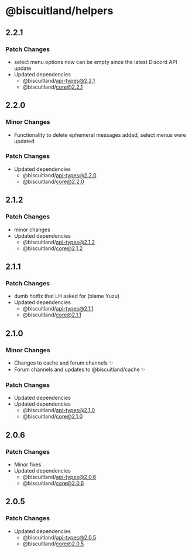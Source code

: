 # @biscuitland/helpers

## 2.2.1

### Patch Changes

- select menu options now can be empty since the latest Discord API update
- Updated dependencies
  - @biscuitland/api-types@2.2.1
  - @biscuitland/core@2.2.1

## 2.2.0

### Minor Changes

- Functionality to delete ephemeral messages added, select menus were updated

### Patch Changes

- Updated dependencies
  - @biscuitland/api-types@2.2.0
  - @biscuitland/core@2.2.0

## 2.1.2

### Patch Changes

- minor changes
- Updated dependencies
  - @biscuitland/api-types@2.1.2
  - @biscuitland/core@2.1.2

## 2.1.1

### Patch Changes

- dumb hotfix that LH asked for (blame Yuzu)
- Updated dependencies
  - @biscuitland/api-types@2.1.1
  - @biscuitland/core@2.1.1

## 2.1.0

### Minor Changes

- Changes to cache and forum channels ✨
- Forum channels and updates to @biscuitland/cache ✨

### Patch Changes

- Updated dependencies
- Updated dependencies
  - @biscuitland/api-types@2.1.0
  - @biscuitland/core@2.1.0

## 2.0.6

### Patch Changes

- Minor fixes
- Updated dependencies
  - @biscuitland/api-types@2.0.6
  - @biscuitland/core@2.0.6

## 2.0.5

### Patch Changes

- Updated dependencies
  - @biscuitland/api-types@2.0.5
  - @biscuitland/core@2.0.5
